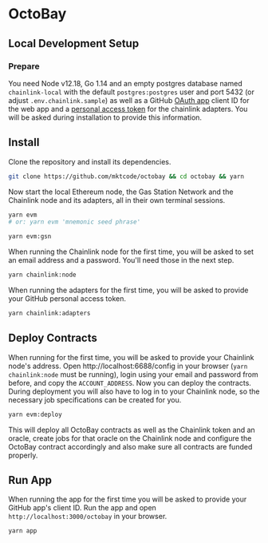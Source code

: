# OctoBay

## Local Development Setup

### Prepare

You need Node v12.18, Go 1.14 and an empty postgres database named `chainlink-local` with the default `postgres:postgres` user and port 5432 (or adjust `.env.chainlink.sample`) as well as a GitHub [OAuth app](https://github.com/settings/applications/new) client ID for the web app and a [personal access token](https://github.com/settings/tokens/new) for the chainlink adapters. You will be asked during installation to provide this information.

## Install

Clone the repository and install its dependencies.

```bash
git clone https://github.com/mktcode/octobay && cd octobay && yarn
```

Now start the local Ethereum node, the Gas Station Network and the Chainlink node and its adapters, all in their own terminal sessions.

```bash
yarn evm
# or: yarn evm 'mnemonic seed phrase'
```

```bash
yarn evm:gsn
```

When running the Chainlink node for the first time, you will be asked to set an email address and a password. You'll need those in the next step.

```bash
yarn chainlink:node
```

When running the adapters for the first time, you will be asked to provide your GitHub personal access token.

```bash
yarn chainlink:adapters
```

## Deploy Contracts

When running for the first time, you will be asked to provide your Chainlink node's address. Open http://localhost:6688/config in your browser (`yarn chainlink:node` must be running), login using your email and password from before, and copy the `ACCOUNT_ADDRESS`. Now you can deploy the contracts. During deployment you will also have to log in to your Chainlink node, so the necessary job specifications can be created for you.

```bash
yarn evm:deploy
```

This will deploy all OctoBay contracts as well as the Chainlink token and an oracle, create jobs for that oracle on the Chainlink node and configure the OctoBay contract accordingly and also make sure all contracts are funded properly.

## Run App

When running the app for the first time you will be asked to provide your GitHub app's client ID.
Run the app and open `http://localhost:3000/octobay` in your browser.

```bash
yarn app
```
